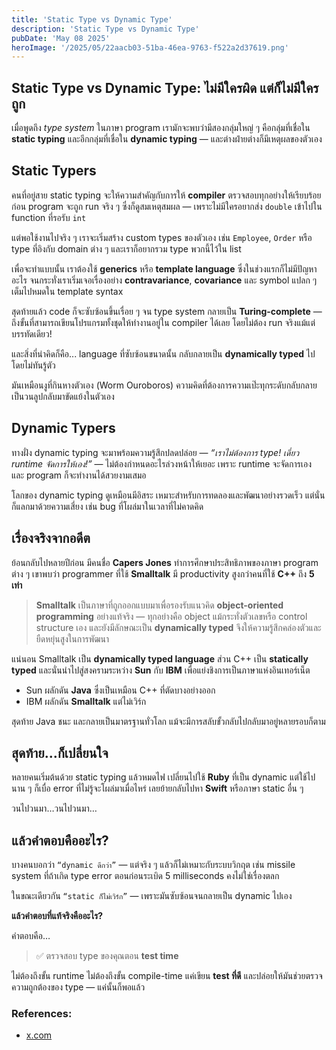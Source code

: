 ```yaml
---
title: 'Static Type vs Dynamic Type'
description: 'Static Type vs Dynamic Type'
pubDate: 'May 08 2025'
heroImage: '/2025/05/22aacb03-51ba-46ea-9763-f522a2d37619.png'
---
```


## **Static Type vs Dynamic Type: ไม่มีใครผิด แต่ก็ไม่มีใครถูก**

เมื่อพูดถึง *type system* ในภาษา program  เรามักจะพบว่ามีสองกลุ่มใหญ่ ๆ คือกลุ่มที่เชื่อใน **static typing** และอีกกลุ่มที่เชื่อใน **dynamic typing** — และต่างฝ่ายต่างก็มีเหตุผลของตัวเอง

## Static Typers

คนที่อยู่สาย static typing จะให้ความสำคัญกับการให้ **compiler** ตรวจสอบทุกอย่างให้เรียบร้อยก่อน program จะถูก run จริง ๆ ซึ่งก็ดูสมเหตุสมผล — เพราะไม่มีใครอยากส่ง `double` เข้าไปใน function ที่รอรับ `int`

แต่พอใช้งานไปจริง ๆ เราจะเริ่มสร้าง custom types ของตัวเอง เช่น `Employee`, `Order` หรือ type ที่อิงกับ domain ต่าง ๆ และเราก็อยากรวม type พวกนี้ไว้ใน list

เพื่อจะทำแบบนั้น เราต้องใช้ **generics** หรือ **template language** ซึ่งในช่วงแรกก็ไม่มีปัญหาอะไร จนกระทั่งเราเริ่มเจอเรื่องอย่าง **contravariance**, **covariance** และ symbol แปลก ๆ เต็มไปหมดใน template syntax

สุดท้ายแล้ว code ก็จะซับซ้อนขึ้นเรื่อย ๆ จน type system กลายเป็น **Turing-complete** — ถึงขั้นที่สามารถเขียนโปรแกรมทั้งชุดให้ทำงานอยู่ใน compiler ได้เลย โดยไม่ต้อง run จริงแม้แต่บรรทัดเดียว!

และสิ่งที่น่าคิดก็คือ... language ที่ซับซ้อนขนาดนั้น กลับกลายเป็น **dynamically typed** ไปโดยไม่ทันรู้ตัว

มันเหมือนงูที่กินหางตัวเอง (Worm Ouroboros) ความคิดที่ต้องการความเป๊ะทุกระดับกลับกลายเป็นวนลูปกลับมาขัดแย้งในตัวเอง

## Dynamic Typers

ทางฝั่ง dynamic typing จะมาพร้อมความรู้สึกปลดปล่อย — *“เราไม่ต้องการ type! เดี๋ยว runtime จัดการให้เอง!”* — ไม่ต้องกำหนดอะไรล่วงหน้าให้เยอะ เพราะ runtime จะจัดการเอง และ program ก็จะทำงานได้สวยงามเสมอ

โลกของ dynamic typing ดูเหมือนมีอิสระ เหมาะสำหรับการทดลองและพัฒนาอย่างรวดเร็ว แต่นั่นก็แลกมาด้วยความเสี่ยง เช่น bug ที่โผล่มาในเวลาที่ไม่คาดคิด

## เรื่องจริงจากอดีต

ย้อนกลับไปหลายปีก่อน มีคนชื่อ **Capers Jones** ทำการศึกษาประสิทธิภาพของภาษา program ต่าง ๆ เขาพบว่า programmer ที่ใช้ **Smalltalk** มี productivity สูงกว่าคนที่ใช้ **C++** ถึง **5 เท่า**

> **Smalltalk** เป็นภาษาที่ถูกออกแบบมาเพื่อรองรับแนวคิด **object-oriented programming** อย่างแท้จริง — ทุกอย่างคือ object แม้กระทั่งตัวเลขหรือ control structure เอง และยังมีลักษณะเป็น **dynamically typed** จึงให้ความรู้สึกคล่องตัวและยืดหยุ่นสูงในการพัฒนา

แน่นอน Smalltalk เป็น **dynamically typed language** ส่วน C++ เป็น **statically typed** และนั่นนำไปสู่สงครามระหว่าง **Sun** กับ **IBM** เพื่อแย่งชิงการเป็นภาษาแห่งอินเทอร์เน็ต

* Sun ผลักดัน **Java** ซึ่งเป็นเหมือน C++ ที่ตัดบางอย่างออก
* IBM ผลักดัน **Smalltalk** แต่ไม่เวิร์ก

สุดท้าย Java ชนะ และกลายเป็นมาตรฐานทั่วโลก แม้จะมีการสลับขั้วกลับไปกลับมาอยู่หลายรอบก็ตาม

## สุดท้าย...ก็เปลี่ยนใจ

หลายคนเริ่มต้นด้วย static typing แล้วหมดไฟ เปลี่ยนไปใช้ **Ruby** ที่เป็น dynamic
แต่ใช้ไปนาน ๆ ก็เบื่อ error ที่ไม่รู้จะโผล่มาเมื่อไหร่ เลยย้ายกลับไปหา **Swift** หรือภาษา static อื่น ๆ

วนไปวนมา…วนไปวนมา…

## แล้วคำตอบคืออะไร?

บางคนบอกว่า `“dynamic ดีกว่า”` — แต่จริง ๆ แล้วก็ไม่เหมาะกับระบบวิกฤต เช่น missile system ที่ถ้าเกิด type error ตอนก่อนระเบิด 5 milliseconds คงไม่ใช่เรื่องตลก

ในขณะเดียวกัน `“static ก็ไม่เวิร์ก”` — เพราะมันซับซ้อนจนกลายเป็น dynamic ไปเอง

**แล้วคำตอบที่แท้จริงคืออะไร?**

คำตอบคือ…

> ✅ ตรวจสอบ type ของคุณตอน **test time**

ไม่ต้องถึงขั้น runtime
ไม่ต้องถึงขั้น compile-time
แค่เขียน **test ที่ดี** และปล่อยให้มันช่วยตรวจความถูกต้องของ type — แค่นั้นก็พอแล้ว

### References:
- [x.com](https://x.com/unclebobmartin/status/1920433782563254776)
